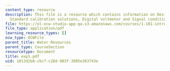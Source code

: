 ```yaml
---
content_type: resource
description: This file is a resource which contains information on Design curves,
  Standard calibration solutions, Digital voltmeter and Signal conditioning.
file: https://ol-ocw-studio-app-qa.s3.amazonaws.com/courses/1-101-introduction-to-civil-and-environmental-engineering-design-i-fall-2006/1013d2b8cbc7c28d903f3905e363743e_exp1.pdf
file_type: application/pdf
learning_resource_types: []
ocw_type: OCWFile
parent_title: Water Resources
parent_type: CourseSection
resourcetype: Document
title: exp1.pdf
uid: 1013d2b8-cbc7-c28d-903f-3905e363743e
---
```

